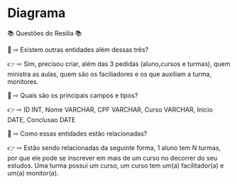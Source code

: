 # Diagrama

📚 Questões do Resilia 📚

🤔 ⇨ Existem outras entidades além dessas três?

👉 ⇨ Sim, precisou criar, além das 3 pedidas (aluno,cursos e turmas), quem ministra as aulas, quem são os faciliadores e os que auxiliam a turma, monitores.

🤔 ⇨ Quais são os principais campos e tipos?

👉 ⇨ ID INT, Nome VARCHAR, CPF VARCHAR, Curso VARCHAR, Inicio DATE, Conclusao DATE

🤔 ⇨ Como essas entidades estão relacionadas?

👉 ⇨ Estão sendo relacionadas da seguinte forma, 1 aluno tem N turmas, por que ele pode se inscrever em mais de um curso no decorrer do seu estudos. Uma turma possui um curso, um curso tem um(a) facilitador(a) e um(a) monitor(a).

